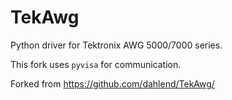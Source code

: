 # TekAwg

Python driver for Tektronix AWG 5000/7000 series.

This fork uses `pyvisa` for communication.

Forked from https://github.com/dahlend/TekAwg/
